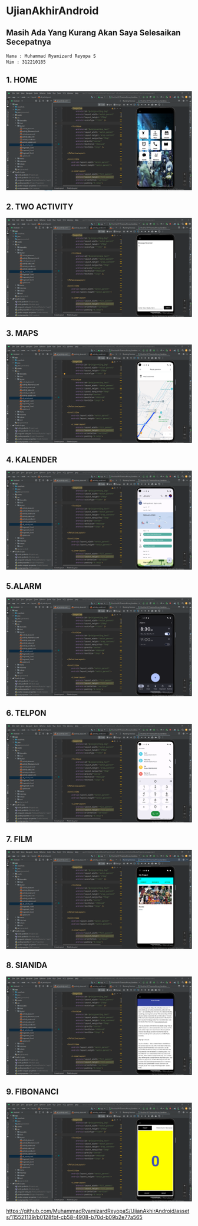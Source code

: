 # UjianAkhirAndroid
## Masih Ada Yang Kurang Akan Saya Selesaikan Secepatnya
```
Nama : Muhammad Ryamizard Reyopa S
Nim : 312210185
```
## 1. HOME
![img](https://github.com/MuhammadRyamizardReyopaS/UjianAkhirAndroid/blob/main/foto1.PNG)
## 2. TWO ACTIVITY
![img](https://github.com/MuhammadRyamizardReyopaS/UjianAkhirAndroid/blob/main/foto2.PNG)
## 3. MAPS
![img](https://github.com/MuhammadRyamizardReyopaS/UjianAkhirAndroid/blob/main/foto3.PNG)
## 4. KALENDER
![img](https://github.com/MuhammadRyamizardReyopaS/UjianAkhirAndroid/blob/main/foto4.PNG)
## 5.ALARM
![img](https://github.com/MuhammadRyamizardReyopaS/UjianAkhirAndroid/blob/main/foto5.PNG)
## 6. TELPON
![img](https://github.com/MuhammadRyamizardReyopaS/UjianAkhirAndroid/blob/main/foto6.PNG)
## 7. FILM
![img](https://github.com/MuhammadRyamizardReyopaS/UjianAkhirAndroid/blob/main/foto7.PNG)
## 8. SIANIDA
![img](https://github.com/MuhammadRyamizardReyopaS/UjianAkhirAndroid/blob/main/foto8.PNG)
## 9. FIBONANCI
![img](https://github.com/MuhammadRyamizardReyopaS/UjianAkhirAndroid/blob/main/foto9.PNG)

https://github.com/MuhammadRyamizardReyopaS/UjianAkhirAndroid/assets/115521139/b0128fbf-cb58-4908-b70d-b09b2e77a565
